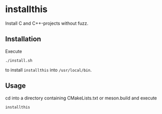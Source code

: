 # installthis

Install C and C++-projects without fuzz.

## Installation

Execute

```
./install.sh
```

to install `installthis` into `/usr/local/bin`.

## Usage

cd into a directory containing CMakeLists.txt or meson.build and execute

```
installthis
```
